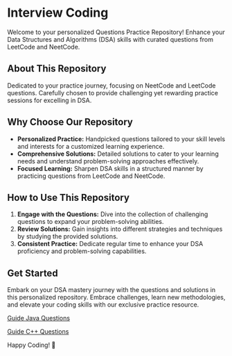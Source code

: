 # Interview Coding 

Welcome to your personalized Questions Practice Repository! Enhance your Data Structures and Algorithms (DSA) skills with curated questions from LeetCode and NeetCode.

## About This Repository

Dedicated to your practice journey, focusing on NeetCode and LeetCode questions. Carefully chosen to provide challenging yet rewarding practice sessions for excelling in DSA.

## Why Choose Our Repository

- **Personalized Practice:** Handpicked questions tailored to your skill levels and interests for a customized learning experience.
- **Comprehensive Solutions:** Detailed solutions to cater to your learning needs and understand problem-solving approaches effectively.
- **Focused Learning:** Sharpen DSA skills in a structured manner by practicing questions from LeetCode and NeetCode.

## How to Use This Repository

1. **Engage with the Questions:** Dive into the collection of challenging questions to expand your problem-solving abilities.
2. **Review Solutions:** Gain insights into different strategies and techniques by studying the provided solutions.
3. **Consistent Practice:** Dedicate regular time to enhance your DSA proficiency and problem-solving capabilities.

## Get Started

Embark on your DSA mastery journey with the questions and solutions in this personalized repository. Embrace challenges, learn new methodologies, and elevate your coding skills with our exclusive practice resource.

[Guide Java Questions]()

[Guide C++ Questions](https://github.com/pahuldeep/LeetCode/blob/833d73310165c02f1ae57d62544634a9ca762720/C%2B%2B%20Solutions/C%2B%2B%20Ouestions.md)

Happy Coding! 🚀
